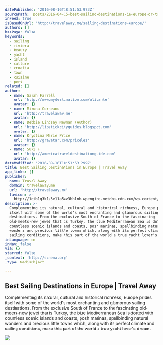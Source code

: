 ```yaml
---
datePublished: '2016-08-16T18:51:53.973Z'
sourcePath: _posts/2016-04-15-best-sailing-destinations-in-europe-or-travel-away.md
inFeed: true
isBasedOnUrl: 'http://travelaway.me/sailing-destinations-europe/'
authors: []
hasPage: false
keywords:
  - sailing
  - riviera
  - beauty
  - yacht
  - island
  - culture
  - croatia
  - town
  - cuisine
  - port
related: []
author:
  - name: Sarah Farrell
    url: 'http://www.mydestination.com/alicante'
    avatar: {}
  - name: Miruna Corneanu
    url: 'http://travelaway.me'
    avatar: {}
  - name: Debbie Lindsay Newman (Author)
    url: 'http://lipstickcityguides.blogspot.com'
    avatar: {}
  - name: Krystina Marie Price
    url: 'http://gravatar.com/pricelez'
    avatar: {}
  - name: Suki F
    url: 'http://americatraveldestinationguide.com'
    avatar: {}
dateModified: '2016-08-16T18:51:53.299Z'
title: Best Sailing Destinations in Europe | Travel Away
app_links: []
publisher:
  name: Travel Away
  domain: travelaway.me
  url: 'http://travelaway.me'
  favicon: >-
    http://1dib1q3k1s3e11a5av3bhlnb.wpengine.netdna-cdn.com/wp-content/uploads/2016/01/cropped-newfavta-192x192.png
description: >-
  Complementing its natural, cultural and historical richness, Europe prides
  itself with some of the world's most enchanting and glamorous sailing
  destinations. From the exclusive South of France to the fascinating
  old-meets-new jewel that is Turkey, the blue Mediterranean Sea is dotted with
  countless scenic islands and coasts, posh marinas, spellbinding natural
  wonders and precious little towns which, along with its perfect climate and
  sailing conditions, make this part of the world a true yacht lover's dream.
inLanguage: en
inNav: false
via: {}
starred: false
_context: 'http://schema.org'
_type: MediaObject

---
```

<article style=""><h1>Best Sailing Destinations in Europe | Travel Away</h1><p>Complementing its natural, cultural and historical richness, Europe prides itself with some of the world's most enchanting and glamorous sailing destinations. From the exclusive South of France to the fascinating old-meets-new jewel that is Turkey, the blue Mediterranean Sea is dotted with countless scenic islands and coasts, posh marinas, spellbinding natural wonders and precious little towns which, along with its perfect climate and sailing conditions, make this part of the world a true yacht lover's dream.</p><img src="https://s3-us-west-2.amazonaws.com/the-grid-img/p/9caa8f1b951888d39f6b06eb112bbe9b22e1a4ed.jpg" /></article>